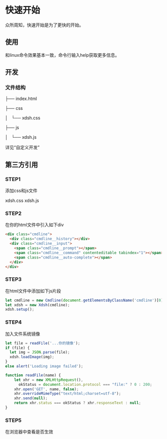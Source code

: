 # 快速开始

众所周知，快速开始是为了更快的开始。

## 使用

和linux命令效果基本一致，命令行输入help获取更多信息。

## 开发

### 文件结构

├── index.html

├── css

│   └── xdsh.css

├── js

│   └── xdsh.js

详见“自定义开发”

## 第三方引用

### STEP1

添加css和js文件

xdsh.css xdsh.js

### STEP2

在你的html文件中引入如下div

```html
<div class="cmdline">
  <div class="cmdline__history"></div>
  <div class="cmdline__input">
    <span class="cmdline__prompt"></span>
    <span class="cmdline__command" contenteditable tabindex="1"></span>
    <span class="cmdline__auto-complete"></span>
  </div>
</div>
```

### STEP3

在html文件中添加如下js片段

```javascript
let cmdline = new Cmdline(document.getElementsByClassName('cmdline')[0]);
let xdsh = new Xdsh(cmdline);
xdsh.setup();
```

### STEP4

加入文件系统镜像

```javascript
let file = readFile('...你的镜像');
if (file) {
  let img = JSON.parse(file);
  xdsh.loadImage(img);
}
else alert('Loading image failed');

function readFile(name) {
    let xhr = new XMLHttpRequest(),
      okStatus = document.location.protocol === "file:" ? 0 : 200;
    xhr.open('GET', name, false);
    xhr.overrideMimeType("text/html;charset=utf-8");
    xhr.send(null);
    return xhr.status === okStatus ? xhr.responseText : null;
}
```

### STEP5

在浏览器中查看是否生效